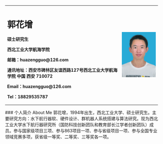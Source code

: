 <table border="0">
  <tr>
    <td width="75%">
      <h1>郭花增</h1>
      <p><b>硕士研究生</b></p>
      <p><b>西北工业大学航海学院</b></p>
      <p><b>邮箱：huazengguo@126.com</b></p>
      <p><b>通讯地址：西安市碑林区友谊西路127号西北工业大学航海学院 中国 西安 710072</b></p>
      <p><b>Email：huazengguo@126.com</b></p>
      <p><b>Tel：18829535787</b></p>
    </td>
    <td width="25%">
      <img src="/DSC_0011.jpg" width="100%">     
    </td>
  </tr>
</table>
### 个人简介 About Me
郭花增，1994年出生，西北工业大学、硕士研究生。主要研究方向：水下航行器软、硬件设计、群机器人系统搭建与算法研究。现为西北工业大学水下航行器研究所（国防科技创新团队和教育部长江学者创新团队）成员。参与国家级项目三项、参与863项目一项、参与省级项目一项、参与全国专业领域竞赛多项，获省级一等奖、二等奖、三等奖各一项。
